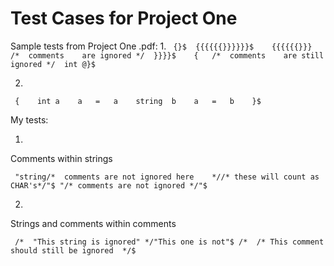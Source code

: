 # Test Cases for Project One

Sample tests from Project One .pdf:
1.
`
{}$	
{{{{{{}}}}}}$	
{{{{{{}}}	/*	comments	are	ignored	*/	}}}}$	
{	/*	comments	are	still	ignored	*/	int	@}$`	

2.
`
{	
			int	a	
			a	=	a	
			string	b	
			a	=	b	
}$`

My tests:

1.
Comments within strings

`
"string/*  comments are not ignored here    *//* these will count as CHAR's*/"$
"/* comments are not ignored */"$`

2.
Strings and comments within comments

`
/*  "This string is ignored" */"This one is
not"$
/*  /* This comment should still be ignored  */$`
